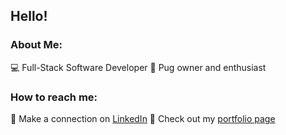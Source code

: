 ## Hello!

### About Me:

:computer: Full-Stack Software Developer
:dog: Pug owner and enthusiast

### How to reach me:

:link: Make a connection on [LinkedIn](https://www.linkedin.com/in/juliatgens/)
:art: Check out my [portfolio page](https://j-gens.github.io/)


<!--
**j-gens/j-gens** is a ✨ _special_ ✨ repository because its `README.md` (this file) appears on your GitHub profile.

Here are some ideas to get you started:

- 🔭 I’m currently working on ...
- 🌱 I’m currently learning ...
- 👯 I’m looking to collaborate on ...
- 🤔 I’m looking for help with ...
- 💬 Ask me about ...
- 📫 How to reach me: ...
- 😄 Pronouns: ...
- ⚡ Fun fact: ...
-->
